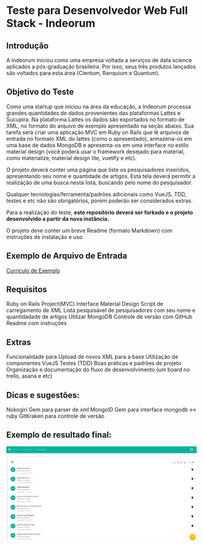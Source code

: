 # Teste para Desenvolvedor Web Full Stack - Indeorum

## Introdução
A indeorum iniciou como uma empresa voltada a serviços de data science aplicados a pós-graduação brasileira.
Por isso, seus três produtos lançados são voltados para esta área (Cientum, Ranquium e Quantum).

## Objetivo do Teste

Como uma startup que iniciou na área da educação, a Indeorum processa grandes quantidades de dados provenientes das plataformas Lattes e Sucupira. Na plataforma Lattes os dados são exportados no formato de XML, no formato do arquivo de exemplo apresentado na seção abaixo.
Sua tarefa será criar uma aplicação MVC em Ruby on Rails que lê arquivos de entrada no formato XML do lattes (como o apresentado), armazena-os em uma base de dados MongoDB e apresenta-os em uma interface no estilo material design (você poderá usar o framework desejado para material, como materialize, material design lite, vuetify e etc).

O projeto deverá conter uma página que liste os pesquisadores inseridos, apresentando seu nome e quantidade de artigos. Esta tela deverá permitir a realização de uma busca nesta lista, buscando pelo nome do pesquisador. 

Qualquer tecnologias/ferramenta/padrões adicionais como VueJS, TDD, testes e etc não são obrigatórios, porém poderão ser considerados extras.

Para a realização do teste, **este repositório deverá ser forkado e o projeto desenvolvido a partir da nova instância.**

O projeto deve conter um breve Readme (formato Markdown) com instruções de instalação e uso.

## Exemplo de Arquivo de Entrada
[Currículo de Exemplo](public/researcher_example.xml)

## Requisitos

Ruby on Rails Project(MVC)
Interface Material Design
Script de carregamento de XML
Lista pesquisável de pesquisadores com seu nome e quantidadade de artigos
Utilizar MongoDB
Controle de versão com GitHub
Readme com instruções

## Extras

Funcionalidade para Upload de novos XML para a base
Utilização de componentes VueJS
Testes (TDD)
Boas práticas e padrões de projeto
Organização e documentação do fluxo de desenvolvimento (um board no trello, asana e etc)

## Dicas e sugestões:

Nokogiri Gem para parser de xml
MongoID Gem para interface mongodb <-> ruby 
GitKraken para controle de versão

## Exemplo de resultado final:
![Imagem exemplo](img/screen_example.png)
